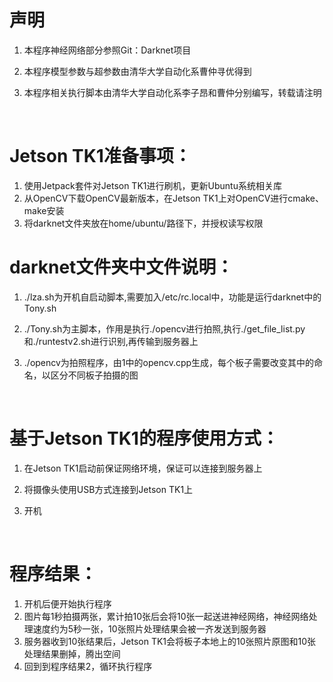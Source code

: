 # 声明

1. 本程序神经网络部分参照Git：Darknet项目

2. 本程序模型参数与超参数由清华大学自动化系曹仲寻优得到

3. 本程序相关执行脚本由清华大学自动化系李子昂和曹仲分别编写，转载请注明

   ​

# Jetson TK1准备事项：

1. 使用Jetpack套件对Jetson TK1进行刷机，更新Ubuntu系统相关库
2. 从OpenCV下载OpenCV最新版本，在Jetson TK1上对OpenCV进行cmake、make安装
3. 将darknet文件夹放在home/ubuntu/路径下，并授权读写权限





# darknet文件夹中文件说明：

1. ./lza.sh为开机自启动脚本,需要加入/etc/rc.local中，功能是运行darknet中的Tony.sh

2. ./Tony.sh为主脚本，作用是执行./opencv进行拍照,执行./get_file_list.py和./runtestv2.sh进行识别,再传输到服务器上

3. ./opencv为拍照程序，由1中的opencv.cpp生成，每个板子需要改变其中的命名，以区分不同板子拍摄的图

   ​

# 基于Jetson TK1的程序使用方式：

1. 在Jetson TK1启动前保证网络环境，保证可以连接到服务器上

2. 将摄像头使用USB方式连接到Jetson TK1上

3. 开机

   ​



# 程序结果：

1. 开机后便开始执行程序
2. 图片每1秒拍摄两张，累计拍10张后会将10张一起送进神经网络，神经网络处理速度约为5秒一张，10张照片处理结果会被一齐发送到服务器
3. 服务器收到10张结果后，Jetson TK1会将板子本地上的10张照片原图和10张处理结果删掉，腾出空间
4. 回到到程序结果2，循环执行程序 

